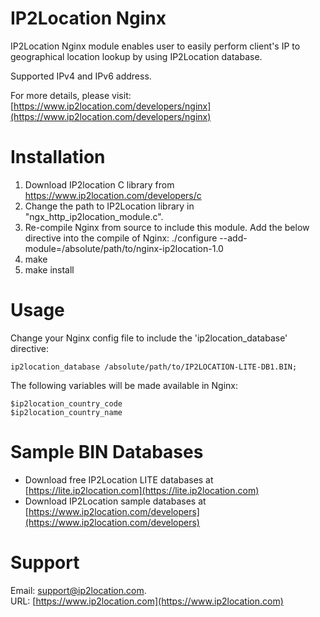 # IP2Location Nginx

IP2Location Nginx module enables user to easily perform client's IP to geographical location lookup by using IP2Location database.

Supported IPv4 and IPv6 address.

For more details, please visit:
[https://www.ip2location.com/developers/nginx](https://www.ip2location.com/developers/nginx)

# Installation
1. Download IP2location C library from https://www.ip2location.com/developers/c
2. Change the path to IP2Location library in "ngx_http_ip2location_module.c".
3. Re-compile Nginx from source to include this module. Add the below directive into the compile of Nginx:
   ./configure --add-module=/absolute/path/to/nginx-ip2location-1.0
4. make
5. make install


# Usage
Change your Nginx config file to include the 'ip2location_database' directive:

    ip2location_database /absolute/path/to/IP2LOCATION-LITE-DB1.BIN;


The following variables will be made available in Nginx:

    $ip2location_country_code
    $ip2location_country_name

# Sample BIN Databases
* Download free IP2Location LITE databases at [https://lite.ip2location.com](https://lite.ip2location.com)  
* Download IP2Location sample databases at [https://www.ip2location.com/developers](https://www.ip2location.com/developers)

# Support
Email: support@ip2location.com.  
URL: [https://www.ip2location.com](https://www.ip2location.com)

